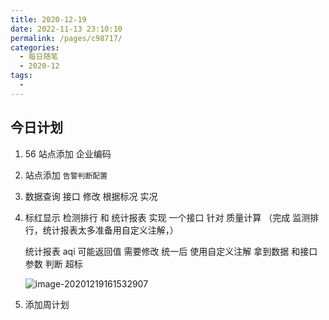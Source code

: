 ```yaml
---
title: 2020-12-19
date: 2022-11-13 23:10:10
permalink: /pages/c98717/
categories:
  - 每日随笔
  - 2020-12
tags:
  - 
---
```

## 今日计划  

1. 56 站点添加 企业编码

2. 站点添加 `告警判断配置` 

3. 数据查询 接口 修改 根据标况 实况

4. 标红显示 检测排行 和 统计报表 实现 一个接口 针对 质量计算 （完成 监测排行，统计报表太多准备用自定义注解，）

   统计报表 aqi 可能返回值 需要修改 统一后 使用自定义注解 拿到数据 和接口参数 判断 超标

   ![image-20201219161532907](https://gitee.com/zxqzhuzhu/imgs/raw/master/image-20201219161532907.png)

5. 添加周计划

